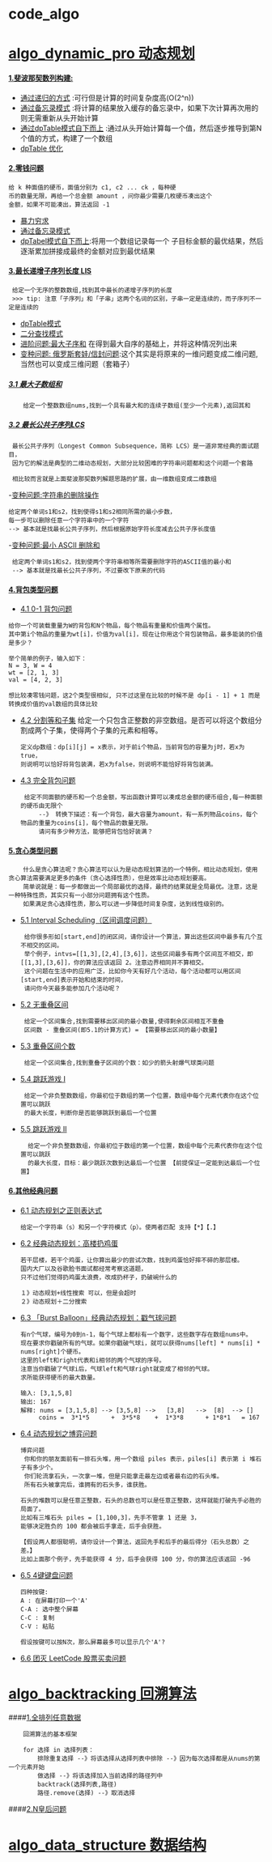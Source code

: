 # code_algo
# [algo_dynamic_pro 动态规划](algo_dynamic_pro)

#### [1.斐波那契数列构建:](algo_dynamic_pro/src/main/java/fiponachi)

- [通过递归的方式](algo_dynamic_pro/src/main/java/fiponachi/Level1Recursive.java) :可行但是计算的时间复杂度高(O(2^n))
- [通过备忘录模式](algo_dynamic_pro/src/main/java/fiponachi/Level2AideMemoire.java)    :将计算的结果放入缓存的备忘录中，如果下次计算再次用的则无需重新从头开始计算
- [通过dpTable模式自下而上](algo_dynamic_pro/src/main/java/fiponachi/Level3DpTable.java)  :通过从头开始计算每一个值，然后逐步推导到第N个值的方式，构建了一个数组
- [dpTable 优化](algo_dynamic_pro/src/main/java/fiponachi/Level4DpTableMajorization.java)  

#### [2.零钱问题](algo_dynamic_pro/src/main/java/coinschange) 
    给 k 种⾯值的硬币，⾯值分别为 c1, c2 ... ck ，每种硬
    币的数量⽆限，再给⼀个总⾦额 amount ，问你最少需要⼏枚硬币凑出这个
    ⾦额，如果不可能凑出，算法返回 -1
 - [暴力穷求](algo_dynamic_pro/src/main/java/coinschange/Level1CoinsRecursive.java)
 - [通过备忘录模式](algo_dynamic_pro/src/main/java/coinschange/Level2AideMemoire.java)
 - [dpTabel模式自下而上](algo_dynamic_pro/src/main/java/coinschange/Level3DpTable.java):将用一个数组记录每一个
        子目标金额的最优结果，然后逐渐累加拼接成最终的金额对应到最优结果

#### [3.最长递增子序列长度 LIS](algo_dynamic_pro/src/main/java/mostincrsubseq) 

     给定一个无序的整数数组,找到其中最长的递增子序列的长度
     >>> tip: 注意「子序列」和「子串」这两个名词的区别，子串一定是连续的，而子序列不一定是连续的

 - [dpTable模式](algo_dynamic_pro/src/main/java/mostincrsubseq/MostIncrSubseq.java)
 - [二分查找模式](algo_dynamic_pro/src/main/java/mostincrsubseq/MostIncrSubseq4BinarySearch.java)
 - [进阶问题:最大子序和](algo_dynamic_pro/src/main/java/mostincrsubseq/MostIncrSubseqSum.java) 在得到最大自序的基础上，并将这种情况列出来
 - [变种问题: 俄罗斯套娃/信封问题](algo_dynamic_pro/src/main/java/mostincrsubseq/EnvelopeProblem.java):这个其实是将原来的一维问题变成二维问题,当然也可以变成三维问题（套箱子）
 
 ##### [3.1 最大子数组和](algo_dynamic_pro/src/main/java/maxsubarraysum/MaximumSubArraySum.java) 
```
    给定一个整数数组nums,找到一个具有最大和的连续子数组(至少一个元素),返回其和
```
 
 ##### [3.2 最长公共子序列LCS](algo_dynamic_pro/src/main/java/mostcommsubseq/MostCommSubSeq.java) 
     最长公共子序列（Longest Common Subsequence，简称 LCS）是一道非常经典的面试题目，
     因为它的解法是典型的二维动态规划，大部分比较困难的字符串问题都和这个问题一个套路
     
     相比较而言就是上面斐波那契数列解题思路的扩展，由一维数组变成二维数组

 -[变种问题:字符串的删除操作](algo_dynamic_pro/src/main/java/mostcommsubseq/LCSMinDistance.java)
    
    给定两个单词s1和s2，找到使得s1和s2相同所需的最小步数，
    每一步可以删除任意一个字符串中的一个字符
    --> 基本就是找最长公共子序列，然后根据原始字符长度减去公共子序长度值
 
 -[变种问题:最小 ASCII 删除和](algo_dynamic_pro/src/main/java/mostcommsubseq/LCSMinDeleteASCIISum.java)

     给定两个单词s1和s2，找到使两个字符串相等所需要删除字符的ASCII值的最小和
     --> 基本就是找最长公共子序列，不过要改下原来的代码
 
  #### [4.背包类型问题](algo_dynamic_pro/src/main/java/backpackproblem)
   - [4.1 0-1 背包问题](algo_dynamic_pro/src/main/java/backpackproblem/BackPack01.java)

    给你一个可装载重量为W的背包和N个物品，每个物品有重量和价值两个属性。
    其中第i个物品的重量为wt[i]，价值为val[i]，现在让你用这个背包装物品，最多能装的价值是多少？
    
    举个简单的例子，输入如下：
    N = 3, W = 4
    wt = [2, 1, 3]
    val = [4, 2, 3]
    
    想比较凑零钱问题，这2个类型很相似, 只不过这里在比较的时候不是 dp[i - 1] + 1 而是
    转换成价值的val数组的具体比较
    
  - [4.2 分割等和子集](algo_dynamic_pro/src/main/java/backpackproblem/SplitEqualSubSet.java)
        给定一个只包含正整数的非空数组。是否可以将这个数组分割成两个子集，使得两个子集的元素和相等。
        
        定义dp数组：dp[i][j] = x表示，对于前i个物品，当前背包的容量为j时，若x为true，
        则说明可以恰好将背包装满，若x为false，则说明不能恰好将背包装满。
 - [4.3 完全背包问题](algo_dynamic_pro/src/main/java/backpackproblem/CompleteBackPackproblem.java)
        
        给定不同面额的硬币和一个总金额，写出函数计算可以凑成总金额的硬币组合,每一种面额的硬币由无限个
            --》 转换下描述：有一个背包，最大容量为amount，有一系列物品coins，每个物品的重量为coins[i]，每个物品的数量无限。
            请问有多少种方法，能够把背包恰好装满？
            
  #### [5.贪心类型问题](algo_dynamic_pro/src/main/java/greedyproblem)
        什么是贪心算法呢？贪心算法可以认为是动态规划算法的一个特例，相比动态规划，使用贪心算法需要满足更多的条件（贪心选择性质），但是效率比动态规划要高。
        简单说就是：每一步都做出一个局部最优的选择，最终的结果就是全局最优。注意，这是一种特殊性质，其实只有一小部分问题拥有这个性质。
        如果满足贪心选择性质，那么可以进一步降低时间复杂度，达到线性级别的。

 - [5.1 Interval Scheduling（区间调度问题）](algo_dynamic_pro/src/main/java/greedyproblem/IntervalSchedulProblem.java)
        
        给你很多形如[start,end]的闭区间，请你设计一个算法，算出这些区间中最多有几个互不相交的区间。
        举个例子，intvs=[[1,3],[2,4],[3,6]]，这些区间最多有两个区间互不相交，即[[1,3],[3,6]]，你的算法应该返回 2。注意边界相同并不算相交。
        这个问题在生活中的应用广泛，比如你今天有好几个活动，每个活动都可以用区间[start,end]表示开始和结束的时间，
        请问你今天最多能参加几个活动呢？
        
 - [5.2 无重叠区间](algo_dynamic_pro/src/main/java/greedyproblem/NoIntervalSchedulProblem.java)
 
        给定一个区间集合,找到需要移出区间的最小数量,使得剩余区间相互不重叠
        区间数 - 重叠区间(即5.1的计算方式) = 【需要移出区间的最小数量】
        
 - [5.3 重叠区间个数](algo_dynamic_pro/src/main/java/greedyproblem/CountIntervalSchedulProblem.java)
 
        给定一个区间集合,找到重叠子区间的个数：如少的箭头射爆气球类问题
                             
 - [5.4 跳跃游戏 I](algo_dynamic_pro/src/main/java/greedyproblem/JumpGameV1.java)
 
        给定一个非负整数数组，你最初位于数组的第一个位置，数组中每个元素代表你在这个位置可以跳跃
        的最大长度，判断你是否能够跳跃到最后一个位置
        
 - [5.5 跳跃游戏 II](algo_dynamic_pro/src/main/java/greedyproblem/JumpGameV2.java)
  
         给定一个非负整数数组，你最初位于数组的第一个位置，数组中每个元素代表你在这个位置可以跳跃
         的最大长度，目标：最少跳跃次数到达最后一个位置 【前提保证一定能到达最后一个位置】
        
  #### [6.其他经典问题](algo_dynamic_pro/src/main/java/otherclassicpro)
  
  - [6.1 动态规划之正则表达式](algo_dynamic_pro/src/main/java/otherclassicpro/RegularProblem.java)
  
        给定一个字符串（s）和另一个字符模式（p）。使两者匹配 支持【*】【.】 

  - [6.2 经典动态规划：高楼扔鸡蛋](algo_dynamic_pro/src/main/java/otherclassicpro/ThrowEggs.java)
  
        若干层楼，若干个鸡蛋，让你算出最少的尝试次数，找到鸡蛋恰好摔不碎的那层楼。
        国内大厂以及谷歌脸书面试都经常考察这道题，
        只不过他们觉得扔鸡蛋太浪费，改成扔杯子，扔破碗什么的 
        
        １》动态规划+线性搜索 可以，但是会超时
        ２》动态规划＋二分搜索
  - [6.3 「Burst Balloon」经典动态规划：戳气球问题](algo_dynamic_pro/src/main/java/otherclassicpro/BurstBalloonProblem.java)
        
        有n个气球，编号为0到n-1，每个气球上都标有一个数字，这些数字存在数组nums中。
        现在要求你戳破所有的气球。如果你戳破气球i，就可以获得nums[left] * nums[i] * nums[right]个硬币。 
        这里的left和right代表和i相邻的两个气球的序号。
        注意当你戳破了气球i后，气球left和气球right就变成了相邻的气球。
        求所能获得硬币的最大数量。
        
        输入: [3,1,5,8]
        输出: 167 
        解释: nums = [3,1,5,8] --> [3,5,8] -->   [3,8]   -->  [8]  --> []
             coins =  3*1*5      +  3*5*8    +  1*3*8      + 1*8*1   = 167
  - [6.4 动态规划之博弈问题](algo_dynamic_pro/src/main/java/otherclassicpro/GameProblem.java)
        
        博弈问题
         你和你的朋友面前有一排石头堆，用一个数组 piles 表示，piles[i] 表示第 i 堆石子有多少个。
         你们轮流拿石头，一次拿一堆，但是只能拿走最左边或者最右边的石头堆。
         所有石头被拿完后，谁拥有的石头多，谁获胜。
        
        石头的堆数可以是任意正整数，石头的总数也可以是任意正整数，这样就能打破先手必胜的局面了。
        比如有三堆石头 piles = [1,100,3]，先手不管拿 1 还是 3，
        能够决定胜负的 100 都会被后手拿走，后手会获胜。
        
        【假设两人都很聪明，请你设计一个算法，返回先手和后手的最后得分（石头总数）之差。】
        比如上面那个例子，先手能获得 4 分，后手会获得 100 分，你的算法应该返回 -96
        
  - [6.5 4键键盘问题](algo_dynamic_pro/src/main/java/otherclassicpro/FourkeyboardProblem.java)
  
        四种按键:
        A : 在屏幕打印一个'A'
        C-A : 选中整个屏幕
        C-C : 复制
        C-V : 粘贴
        
        假设按键可以按N次，那么屏幕最多可以显示几个'A'?
       
  - [6.6 团灭 LeetCode 股票买卖问题](algo_dynamic_pro/src/main/java/otherclassicpro/StockTradingProblem.java) 
        
        
# [algo_backtracking 回溯算法](algo_backtracking)

####[1.全排列任意数据](algo_backtracking/src/main/java/fullarray/FullArrayMode.java)

        回溯算法的基本框架
        
        for 选择 in 选择列表：
            排除重复选择 --》将该选择从选择列表中排除 --》因为每次选择都是从nums的第一个元素开始
            做选择 --》将该选择加入当前选择的路径列中
            backtrack(选择列表,路径)
            路径.remove(选择) --》取消选择



####[2.N皇后问题]()

# [algo_data_structure 数据结构](algo_data_structure)